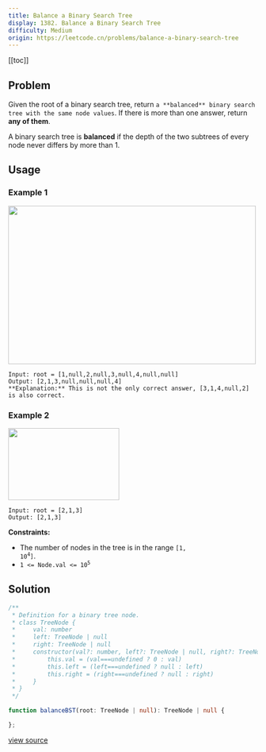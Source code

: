 ```yaml
---
title: Balance a Binary Search Tree
display: 1382. Balance a Binary Search Tree
difficulty: Medium
origin: https://leetcode.cn/problems/balance-a-binary-search-tree
---
```


[[toc]]

## Problem

Given the root of a binary search tree, return `a **balanced** binary search tree with the same node values`. If there is more than one answer, return **any of them**.

A binary search tree is **balanced** if the depth of the two subtrees of every node never differs by more than 1.

## Usage

### Example 1
<img alt="" src="https://assets.leetcode.com/uploads/2021/08/10/balance1-tree.jpg" style="width: 500px; height: 319px;" />

```
Input: root = [1,null,2,null,3,null,4,null,null]
Output: [2,1,3,null,null,null,4]
**Explanation:** This is not the only correct answer, [3,1,4,null,2] is also correct.
```

### Example 2
<img alt="" src="https://assets.leetcode.com/uploads/2021/08/10/balanced2-tree.jpg" style="width: 224px; height: 145px;" />

```
Input: root = [2,1,3]
Output: [2,1,3]
```


**Constraints:**

- The number of nodes in the tree is in the range <code>[1, 10<sup>4</sup>]</code>.
- <code>1 &lt;= Node.val &lt;= 10<sup>5</sup></code>


## Solution

```ts
/**
 * Definition for a binary tree node.
 * class TreeNode {
 *     val: number
 *     left: TreeNode | null
 *     right: TreeNode | null
 *     constructor(val?: number, left?: TreeNode | null, right?: TreeNode | null) {
 *         this.val = (val===undefined ? 0 : val)
 *         this.left = (left===undefined ? null : left)
 *         this.right = (right===undefined ? null : right)
 *     }
 * }
 */

function balanceBST(root: TreeNode | null): TreeNode | null {

};
```

[view source](https://leetcode.cn/problems/balance-a-binary-search-tree)
